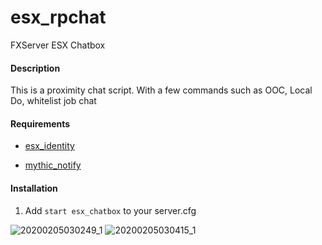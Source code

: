 # esx_rpchat
FXServer ESX Chatbox


#### Description
This is a proximity chat script. With a few commands such as OOC, Local Do, whitelist job chat

#### Requirements
- [esx_identity](https://github.com/ESX-Org/esx_identity)

- [mythic_notify](https://forum.cfx.re/t/dev-resource-mythic-notifications/587071)

#### Installation

1) Add `start esx_chatbox` to your server.cfg


![20200205030249_1](https://user-images.githubusercontent.com/48581838/73785501-f608ec80-47c9-11ea-921f-e1d69c3f0769.jpg)
![20200205030415_1](https://user-images.githubusercontent.com/48581838/73785512-facda080-47c9-11ea-88bf-5cf2332c8663.jpg)
